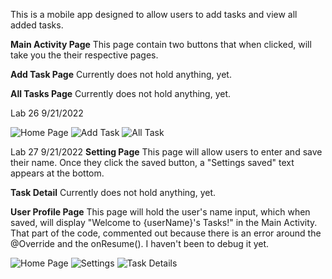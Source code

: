 This is a mobile app designed to allow users to add tasks and view all added tasks.

**Main Activity Page**
This page contain two buttons that when clicked, will take you the their respective pages.

**Add Task Page**
Currently does not hold anything, yet.

**All Tasks Page**
Currently does not hold anything, yet.

Lab 26 9/21/2022

![Home Page](Images/homescreen.png)
![Add Task](Images/addtask.png)
![All Task](Images/alltask.png)

Lab 27 9/21/2022
**Setting Page**
This page will allow users to enter and save their name. Once they click the saved button, a "Settings saved" text appears at the bottom.

**Task Detail**
Currently does not hold anything, yet.

**User Profile Page**
This page will hold the user's name input, which when saved, will display "Welcome to {userName}'s Tasks!" in the Main Activity. That part of the code, commented out because there is an error around the @Override and the onResume(). I haven't been to debug it yet.

![Home Page](Images/newhomepage.png)
![Settings](Images/settings.png)
![Task Details](Images/taskdetails.png)